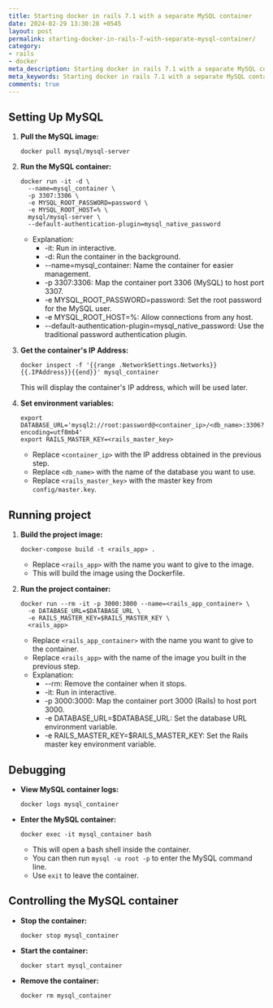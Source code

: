 ```yaml
---
title: Starting docker in rails 7.1 with a separate MySQL container
date: 2024-02-29 13:30:28 +0545
layout: post
permalink: starting-docker-in-rails-7-with-separate-mysql-container/
category:
- rails
- docker
meta_description: Starting docker in rails 7.1 with a separate MySQL container
meta_keywords: Starting docker in rails 7.1 with a separate MySQL container, rails, docker, docker in rails, rails in docker
comments: true
---
```


## Setting Up MySQL

1. **Pull the MySQL image:**

   ```shell
   docker pull mysql/mysql-server
   ```

2. **Run the MySQL container:**
   
   ```shell
   docker run -it -d \
     --name=mysql_container \
     -p 3307:3306 \
     -e MYSQL_ROOT_PASSWORD=password \
     -e MYSQL_ROOT_HOST=% \
     mysql/mysql-server \
     --default-authentication-plugin=mysql_native_password
   ```

   - Explanation:
     - -it: Run in interactive.
     - -d: Run the container in the background.
     - --name=mysql_container: Name the container for easier management.
     - -p 3307:3306: Map the container port 3306 (MySQL) to host port 3307.
     - -e MYSQL_ROOT_PASSWORD=password: Set the root password for the MySQL user.
     - -e MYSQL_ROOT_HOST=%: Allow connections from any host.
     - --default-authentication-plugin=mysql_native_password: Use the traditional password authentication plugin.

3. **Get the container's IP Address:** 

   ```shell
   docker inspect -f '{{range .NetworkSettings.Networks}}{{.IPAddress}}{{end}}' mysql_container
   ```

   This will display the container's IP address, which will be used later.

4. **Set environment variables:**

   ```shell
   export DATABASE_URL='mysql2://root:password@<container_ip>/<db_name>:3306?encoding=utf8mb4'
   export RAILS_MASTER_KEY=<rails_master_key>
   ```
   - Replace `<container_ip>` with the IP address obtained in the previous step.
   - Replace `<db_name>` with the name of the database you want to use.
   - Replace `<rails_master_key>` with the master key from `config/master.key`.

## Running project

1. **Build the project image:** 

   ```shell
   docker-compose build -t <rails_app> .
   ```
   - Replace `<rails_app>` with the name you want to give to the image.
   - This will build the image using the Dockerfile.

2. **Run the project container:**

   ```shell
   docker run --rm -it -p 3000:3000 --name=<rails_app_container> \
     -e DATABASE_URL=$DATABASE_URL \
     -e RAILS_MASTER_KEY=$RAILS_MASTER_KEY \
     <rails_app>
   ```
   - Replace `<rails_app_container>` with the name you want to give to the container.
   - Replace `<rails_app>` with the name of the image you built in the previous step.
   - Explanation:
     - --rm: Remove the container when it stops.
     - -it: Run in interactive.
     - -p 3000:3000: Map the container port 3000 (Rails) to host port 3000.
     - -e DATABASE_URL=$DATABASE_URL: Set the database URL environment variable.
     - -e RAILS_MASTER_KEY=$RAILS_MASTER_KEY: Set the Rails master key environment variable.

## Debugging

- **View MySQL container logs:**

  ```shell
  docker logs mysql_container
  ```

- **Enter the MySQL container:**

  ```shell
  docker exec -it mysql_container bash
  ```
  - This will open a bash shell inside the container.
  - You can then run `mysql -u root -p` to enter the MySQL command line.
  - Use `exit` to leave the container.

## Controlling the MySQL container

- **Stop the container:**
  
    ```shell
    docker stop mysql_container
    ```

- **Start the container:**
  
    ```shell
    docker start mysql_container
    ```

- **Remove the container:**
  
    ```shell
    docker rm mysql_container
    ```
